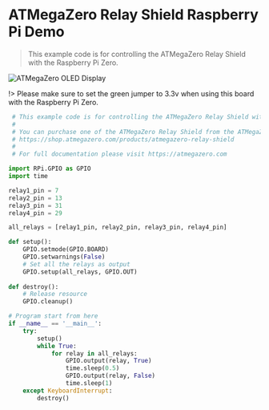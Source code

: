 
# ATMegaZero Relay Shield Raspberry Pi Demo

> This example code is for controlling the ATMegaZero Relay Shield with the Raspberry Pi Zero.

![ATMegaZero OLED Display](https://cdn.shopify.com/s/files/1/0489/4720/0154/files/DSC_6771_01_2_600x600.jpg?v=1622828763)

!> Please make sure to set the green jumper to 3.3v when using this board with the Raspberry Pi Zero.

```python
 # This example code is for controlling the ATMegaZero Relay Shield with the Raspberry Pi Zero.
 #
 # You can purchase one of the ATMegaZero Relay Shield from the ATMegaZero Online Store at:
 # https://shop.atmegazero.com/products/atmegazero-relay-shield
 #
 # For full documentation please visit https://atmegazero.com

import RPi.GPIO as GPIO
import time

relay1_pin = 7
relay2_pin = 13
relay3_pin = 31
relay4_pin = 29

all_relays = [relay1_pin, relay2_pin, relay3_pin, relay4_pin]

def setup():
    GPIO.setmode(GPIO.BOARD)
    GPIO.setwarnings(False)
    # Set all the relays as output
    GPIO.setup(all_relays, GPIO.OUT)
	
def destroy():
    # Release resource
    GPIO.cleanup()

# Program start from here
if __name__ == '__main__':
	try:
		setup()
		while True:
			for relay in all_relays:
				GPIO.output(relay, True)
				time.sleep(0.5)
				GPIO.output(relay, False)
				time.sleep(1)
	except KeyboardInterrupt:
		destroy()

```